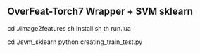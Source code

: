 ## OverFeat-Torch7 Wrapper + SVM sklearn

cd ./image2features
sh install.sh
th run.lua 

cd ./svm_sklearn
python creating_train_test.py
